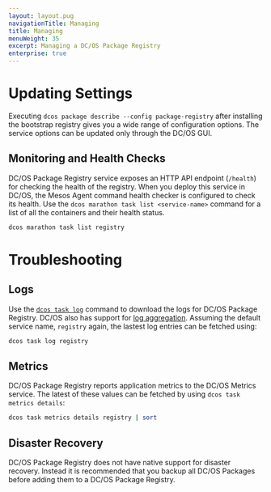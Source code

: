 ```yaml
---
layout: layout.pug
navigationTitle: Managing
title: Managing
menuWeight: 35
excerpt: Managing a DC/OS Package Registry
enterprise: true
---
```


# Updating Settings

Executing `dcos package describe --config package-registry` after installing the bootstrap registry gives you a wide range of configuration options. The service options can be updated only through the DC/OS GUI.

## Monitoring and Health Checks

DC/OS Package Registry service exposes an HTTP API endpoint (`/health`) for checking the health of the registry. When you deploy this service in DC/OS, the Mesos Agent command health checker is configured to check its health. Use the `dcos marathon task list <service-name>` command for a list of all the containers and their health status.

```bash
dcos marathon task list registry
```

# Troubleshooting

## Logs

Use the [`dcos task log`](/1.12/monitoring/logging/quickstart/#view-the-mesos-and-dcos-logs) command to download the logs for DC/OS Package Registry. DC/OS also has support for [log aggregation](/1.12/monitoring/logging/aggregating/). Assuming the default service name, `registry` again, the lastest log entries can be fetched using:

```bash
dcos task log registry
```

## Metrics

DC/OS Package Registry reports application metrics to the DC/OS Metrics service. The latest of these values can be fetched by using `dcos task metrics details`:

```bash
dcos task metrics details registry | sort
```

## Disaster Recovery

DC/OS Package Registry does not have native support for disaster recovery. Instead it is recommended that you backup all DC/OS Packages before adding them to a DC/OS Package Registry.
